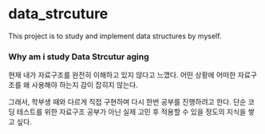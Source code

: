 # data_strcuture
This project is to study and implement data structures by myself.

### Why am i study Data Strcutur aging

현재 내가 자료구조를 완전히 이해하고 있지 않다고 느꼈다.
어떤 상황에 어떠한 자료구조를 왜 사용해야 하는지 감이 잡히지 않는다. 

그래서, 학부생 때와 다르게 직접 구현하며 다시 한번 공부를 진행하려고 한다.
단순 코딩 테스트를 위한 자료구조 공부가 아닌 실제 고민 후 적용할 수 있을 정도의 지식을 쌓고 싶다.
